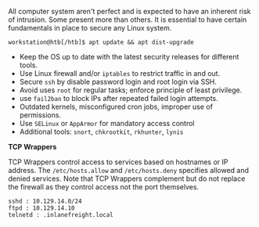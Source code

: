 All computer system aren't perfect and is expected to have an inherent risk of intrusion. Some present more than others. It is essential to have certain fundamentals in place to secure any Linux system.

```shell
workstation@htb[/htb]$ apt update && apt dist-upgrade
```

- Keep the OS up to date with the latest security releases for different tools. 
- Use Linux firewall and/or `iptables` to restrict traffic in and out. 
- Secure `ssh` by disable password login and root login via SSH.
- Avoid uses `root` for regular tasks; enforce principle of least privilege. 
- use `fail2ban` to block IPs after repeated failed login attempts.
- Outdated kernels, misconfigured cron jobs, improper use of permissions.
- Use `SELinux` or `AppArmor` for mandatory access control
- Additional tools: `snort`, `chkrootkit`, `rkhunter`, `lynis`

**TCP Wrappers**

TCP Wrappers control access to services based on hostnames or IP address. The `/etc/hosts.allow` and `/etc/hosts.deny` specifies allowed and denied services. Note that TCP Wrappers complement but do not replace the firewall as they control access not the port themselves.

```shell
sshd : 10.129.14.0/24
ftpd : 10.129.14.10
telnetd : .inlanefreight.local
```